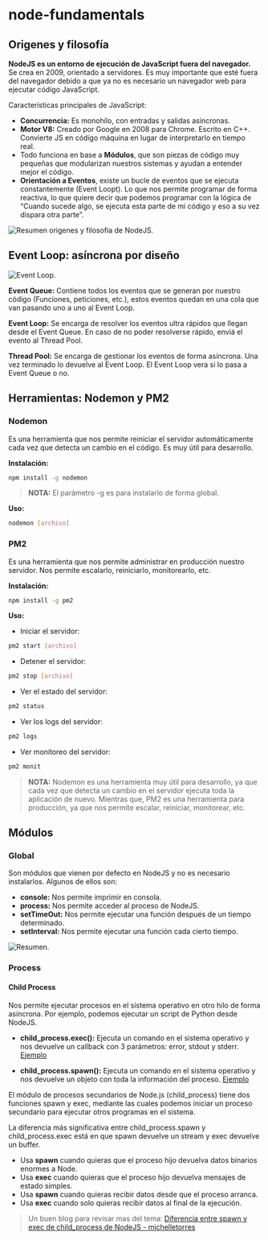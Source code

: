 # node-fundamentals

## Origenes y filosofía

**NodeJS es un entorno de ejecución de JavaScript fuera del navegador.** Se crea en 2009, orientado a servidores. Es muy importante que esté fuera del navegador debido a que ya no es necesario un navegador web para ejecutar código JavaScript.

Características principales de JavaScript:

- **Concurrencia:** Es monohilo, con entradas y salidas asíncronas.
- **Motor V8:** Creado por Google en 2008 para Chrome. Escrito en C++. Convierte JS en código máquina en lugar de interpretarlo en tiempo real.
- Todo funciona en base a **Módulos**, que son piezas de código muy pequeñas que modularizan nuestros sistemas y ayudan a entender mejor el código.
- **Orientación a Eventos**, existe un bucle de eventos que se ejecuta constantemente (Event Loopt). Lo que nos permite programar de forma reactiva, lo que quiere decir que podemos programar con la lógica de “Cuando sucede algo, se ejecuta esta parte de mi código y eso a su vez dispara otra parte”.

![Resumen origenes y filosofía de NodeJS.](https://static.platzi.com/media/user_upload/nodeJSAndres-afee6d9c-36ee-40b2-9fd1-918042b72172.jpg)

## Event Loop: asíncrona por diseño

![Event Loop.](https://i.ibb.co/j42621b/event-loop.png)

**Event Queue:** Contiene todos los eventos que se generan por nuestro código (Funciones, peticiones, etc.), estos eventos quedan en una cola que van pasando uno a uno al Event Loop.

**Event Loop:** Se encarga de resolver los eventos ultra rápidos que llegan desde el Event Queue. En caso de no poder resolverse rápido, enviá el evento al Thread Pool.

**Thread Pool:** Se encarga de gestionar los eventos de forma asíncrona. Una vez terminado lo devuelve al Event Loop. El Event Loop vera si lo pasa a Event Queue o no.

## Herramientas: Nodemon y PM2

### Nodemon

Es una herramienta que nos permite reiniciar el servidor automáticamente cada vez que detecta un cambio en el código. Es muy útil para desarrollo.

**Instalación:**

```bash
npm install -g nodemon
```

> **NOTA:** El parámetro -g es para instalarlo de forma global.

**Uso:**

```bash
nodemon [archivo]
```

### PM2

Es una herramienta que nos permite administrar en producción nuestro servidor. Nos permite escalarlo, reiniciarlo, monitorearlo, etc.

**Instalación:**

```bash
npm install -g pm2
```

**Uso:**

- Iniciar el servidor:

```bash
pm2 start [archivo]
```

- Detener el servidor:

```bash
pm2 stop [archivo]
```

- Ver el estado del servidor:

```bash
pm2 status
```

- Ver los logs del servidor:

```bash
pm2 logs
```

- Ver monitoreo del servidor:

```bash
pm2 monit
```

> **NOTA:** Nodemon es una herramienta muy útil para desarrollo, ya que cada vez que detecta un cambio en el servidor ejecuta toda la aplicación de nuevo. Mientras que, PM2 es una herramienta para producción, ya que nos permite escalar, reiniciar, monitorear, etc.

## Módulos

### Global

Son módulos que vienen por defecto en NodeJS y no es necesario instalarlos. Algunos de ellos son:

- **console:** Nos permite imprimir en consola.
- **process:** Nos permite acceder al proceso de NodeJS.
- **setTimeOut:** Nos permite ejecutar una función después de un tiempo determinado.
- **setInterval:** Nos permite ejecutar una función cada cierto tiempo.

![Resumen.](https://static.platzi.com/media/user_upload/global-fa55c760-fa57-43f2-a670-a86345c49c42.jpg)

### Process

#### Child Process

Nos permite ejecutar procesos en el sistema operativo en otro hilo de forma asíncrona. Por ejemplo, podemos ejecutar un script de Python desde NodeJS.

- **child_process.exec():** Ejecuta un comando en el sistema operativo y nos devuelve un callback con 3 parámetros: error, stdout y stderr. [Ejemplo](./moduls/child-process-exec.js)

- **child_process.spawn():** Ejecuta un comando en el sistema operativo y nos devuelve un objeto con toda la información del proceso. [Ejemplo](./moduls/child-process-spawn.js)

El módulo de procesos secundarios de Node.js (child_process) tiene dos funciones spawn y exec, mediante las cuales podemos iniciar un proceso secundario para ejecutar otros programas en el sistema.

La diferencia más significativa entre child_process.spawn y child_process.exec está en que spawn devuelve un stream y exec devuelve un buffer.

- Usa **spawn** cuando quieras que el proceso hijo devuelva datos binarios enormes a Node.
- Usa **exec** cuando quieras que el proceso hijo devuelva mensajes de estado simples.
- Usa **spawn** cuando quieras recibir datos desde que el proceso arranca.
- Usa **exec** cuando solo quieras recibir datos al final de la ejecución.

> Un buen blog para revisar mas del tema: [Diferencia entre spawn y exec de child_process de NodeJS - michelletorres](https://yosoy.dev/diferencia-entre-spawn-y-exec-de-child_process-de-nodejs/)

